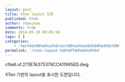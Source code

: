 ```yaml
---
layout: post
title: XTen layout 도면
published: true
author: showjean
comments: true
date: 2014-05-19 09:05:58
tags: [ ]
categories:
    - '%ec%9e%90%eb%a3%8c%ec%8b%a4%ea%b8%b0%ed%8c%90'
permalink: '/xten-layout-%eb%8f%84%eb%a9%b4'
---
```


  cfile6.uf.273E7A375379CCA11995ED.dwg




XTen 기판의 layout을 표시한 도면입니다.